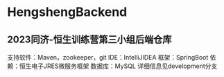 # HengshengBackend
## 2023同济-恒生训练营第三小组后端仓库
支持软件：Maven，zookeeper，git
IDE：IntelliJIDEA
框架：SpringBoot
依赖：恒生电子JRES微服务框架
数据库：MySQL
详细信息见development分支
